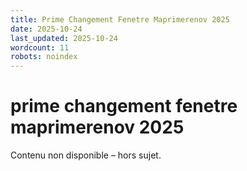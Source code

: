 ```yaml
---
title: Prime Changement Fenetre Maprimerenov 2025
date: 2025-10-24
last_updated: 2025-10-24
wordcount: 11
robots: noindex
---
```


# prime changement fenetre maprimerenov 2025

Contenu non disponible – hors sujet.